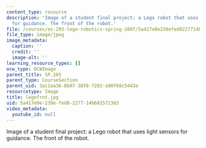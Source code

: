 ```yaml
---
content_type: resource
description: 'Image of a student final project: a Lego robot that uses light sensors
  for guidance. The front of the robot.'
file: /courses/es-293-lego-robotics-spring-2007/5a417e0e239efed8227714b681571383_legofrnt.jpg
file_type: image/jpeg
image_metadata:
  caption: ''
  credit: ''
  image-alt: ''
learning_resource_types: []
ocw_type: OCWImage
parent_title: SP.285
parent_type: CourseSection
parent_uid: 3ac1aa36-8b07-38f8-f202-a90f68c5443e
resourcetype: Image
title: legofrnt.jpg
uid: 5a417e0e-239e-fed8-2277-14b681571383
video_metadata:
  youtube_id: null
---
```

Image of a student final project: a Lego robot that uses light sensors for guidance. The front of the robot.

